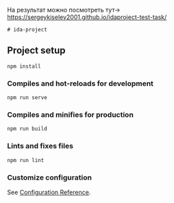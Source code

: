 
На результат можно посмотреть тут-> https://sergeykiselev2001.github.io/idaproject-test-task/
```
# ida-project
```

## Project setup
```
npm install
```

### Compiles and hot-reloads for development
```
npm run serve
```

### Compiles and minifies for production
```
npm run build
```

### Lints and fixes files
```
npm run lint
```

### Customize configuration
See [Configuration Reference](https://cli.vuejs.org/config/).
